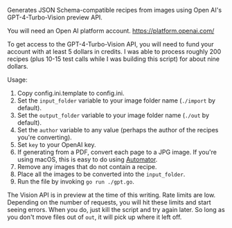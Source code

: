Generates JSON Schema-compatible recipes from images using Open AI's
GPT-4-Turbo-Vision preview API.

You will need an Open AI platform account.
https://platform.openai.com/

To get access to the GPT-4-Turbo-Vision API, you will need to fund your
account with at least 5 dollars in credits. I was able to process roughly 200
recipes (plus 10-15 test calls while I was building this script) for about
nine dollars.

Usage:
1. Copy config.ini.template to config.ini.
2. Set the `input_folder` variable to your image folder name (`./import` by default).
3. Set the `output_folder` variable to your image folder name (`./out` by default).
4. Set the `author` variable to any value (perhaps the author of the recipes
   you're converting).
5. Set `key` to your OpenAI key.
6. If generating from a PDF, convert each page to a JPG image. If you're
   using macOS, this is easy to do using [Automator](https://discussions.apple.com/thread/3311405).
7. Remove any images that do not contain a recipe.
8. Place all the images to be converted into the `input_folder`.
9. Run the file by invoking `go run ./gpt.go`.

The Vision API is in preview at the time of this writing. Rate limits are
low. Depending on the number of requests, you will hit these limits and start
seeing errors. When you do, just kill the script and try again later. So long
as you don't move files out of `out`, it will pick up where it left off.
